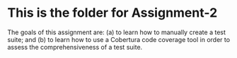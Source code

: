 # This is the folder for Assignment-2
The goals of this assignment are: (a) to learn how to manually create a test suite; and (b)  to learn how to use a Cobertura code coverage tool in order to assess the comprehensiveness of a test suite. 
